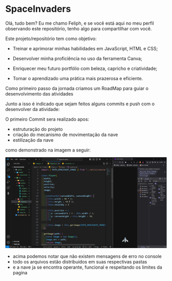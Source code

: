# SpaceInvaders

Olá, tudo bem?
Eu me chamo Feliph, e se você está aqui no meu perfil observando este repositório, tenho algo para compartilhar com você.

Este projeto/repositório tem como objetivo:

- Treinar e aprimorar minhas habilidades em JavaScript, HTML e CSS;

- Desenvolver minha proficiência no uso da ferramenta Canva;

- Enriquecer meu futuro portfólio com beleza, capricho e criatividade;

- Tornar o aprendizado uma prática mais prazerosa e eficiente.

Como primeiro passo da jornada criamos um RoadMap para guiar o desenvolvimento das atividades

Junto a isso é indicado que sejam feitos alguns commits e push com o desenvolver da atividade:

O primeiro Commit sera realizado apos:

- estruturação do projeto
- criação do mecanismo de movimentação da nave
- estilização da nave

como demonstrado na imagem a seguir:

![alt text](image.png)

- acima podemos notar que não existem mensagens de erro no console
- todo os arquivos estão distribuidos em suas respectivas pastas
- e a nave ja se encontra operante, funcional e respeitando os limites da pagina
